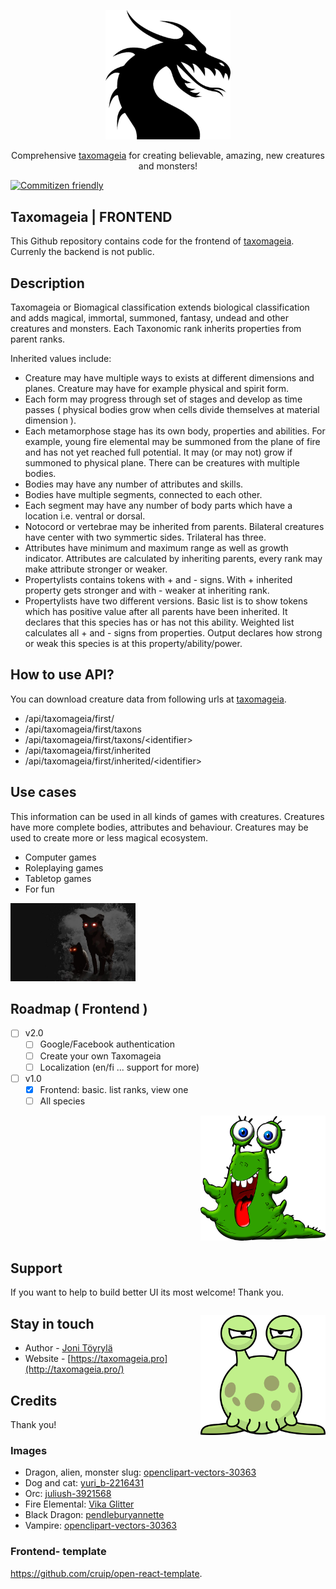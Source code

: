 <p align="center">
  <a href="http://taxomageia.pro/" target="blank"><img src="https://github.com/Nerdman4U/taxomageia-frontend/blob/master/public/images/dragon.png" width="200" alt="dragon" /></a>
</p>

<p align="center">Comprehensive <a href="http://taxomageia.pro" target="_blank">taxomageia</a> for creating believable, amazing, new creatures and monsters!</p>

[![Commitizen friendly](https://img.shields.io/badge/commitizen-friendly-brightgreen.svg)](http://commitizen.github.io/cz-cli/)

<p align="center">

## Taxomageia | FRONTEND

This Github repository contains code for the frontend of <a href="http://taxomageia.pro" target="_blank">taxomageia</a>. Currenly the backend is not public.

## Description

Taxomageia or Biomagical classification extends biological classification and adds magical, immortal, summoned, fantasy, undead and other creatures and monsters. Each Taxonomic rank inherits properties from parent ranks. 

Inherited values include:
- Creature may have multiple ways to exists at different dimensions and planes. Creature may have for example physical and spirit form.
- Each form may progress through set of stages and develop as time passes ( physical bodies grow when cells divide themselves at material dimension ). 
- Each metamorphose stage has its own body, properties and abilities. For example, young fire elemental may be summoned from the plane of fire and has not yet reached full potential. It may (or may not) grow if summoned to physical plane. There can be creatures with multiple bodies.
- Bodies may have any number of attributes and skills.
- Bodies have multiple segments, connected to each other.
- Each segment may have any number of body parts which have a location i.e. ventral or dorsal.
- Notocord or vertebrae may be inherited from parents. Bilateral creatures have center with two symmertic sides. Trilateral has three.
- Attributes have minimum and maximum range as well as growth indicator. Attributes are calculated by inheriting parents, every rank may make attribute stronger or weaker.
- Propertylists contains tokens with + and - signs. With + inherited property gets stronger and with - weaker at inheriting rank.
- Propertylists have two different versions. Basic list is to show tokens which has positive value after all parents have been inherited. It declares that this species has or has not this ability. Weighted list calculates all + and - signs from properties. Output declares how strong or weak this species is at this property/ability/power.

## How to use API?

You can download creature data from following urls at <a href="http://taxomageia.pro" target="_blank">taxomageia</a>.

- /api/taxomageia/first/
- /api/taxomageia/first/taxons
- /api/taxomageia/first/taxons/\<identifier\>
- /api/taxomageia/first/inherited
- /api/taxomageia/first/inherited/\<identifier\>

## Use cases

This information can be used in all kinds of games with creatures. Creatures have more complete bodies, attributes and behaviour. Creatures may be used to create more or less magical ecosystem.

- Computer games
- Roleplaying games
- Tabletop games
- For fun

<p align="left">
  <a href="http://taxomageia.pro/" target="blank"><img src="https://github.com/Nerdman4U/taxomageia-frontend/blob/master/public/images/dog.jpg" width="200" alt="dog and cat" /></a>
</p>

## Roadmap ( Frontend ) 

- [ ] v2.0
  - [ ] Google/Facebook authentication
  - [ ] Create your own Taxomageia
  - [ ] Localization (en/fi ... support for more)

- [ ] v1.0
  - [X] Frontend: basic. list ranks, view one
  - [ ] All species

<p align="right">
  <a href="http://taxomageia.pro/" target="blank"><img src="https://github.com/Nerdman4U/taxomageia-frontend/blob/master/public/images/monster.png" width="200" alt="monster" /></a>
</p>

## Support

If you want to help to build better UI its most welcome! Thank you.

<p align="right" style="float:right">
  <a href="http://taxomageia.pro/" target="blank"><img src="https://github.com/Nerdman4U/taxomageia-frontend/blob/master/public/images/alien.png" width="200" alt="alien" /></a>
</p>

## Stay in touch

- Author - [Joni Töyrylä](https://github.com/Nerdman4U)
- Website - [https://taxomageia.pro](http://taxomageia.pro/)

## Credits

Thank you!

### Images 

- Dragon, alien, monster slug: <a href="https://pixabay.com/users/openclipart-vectors-30363/" target="blank">openclipart-vectors-30363</a>
- Dog and cat: <a href="https://pixabay.com/users/yuri_b-2216431/" target="blank">yuri_b-2216431</a>
- Orc: <a href="https://pixabay.com/users/juliush-3921568/." target="blank">juliush-3921568</a>
- Fire Elemental: <a href="https://pixabay.com/users/vika_glitter-6314823/" target="_blank">Vika Glitter</a>
- Black Dragon: <a href="https://pixabay.com/users/pendleburyannette-1860575/" target="_blank">pendleburyannette</a>
- Vampire: <a href="https://pixabay.com/users/openclipart-vectors-30363/" target="_blank">openclipart-vectors-30363</a>

### Frontend- template
https://github.com/cruip/open-react-template.



